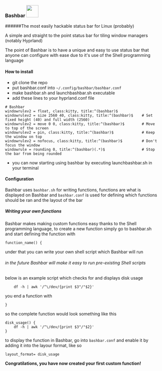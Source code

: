 
### Bashbar <img src="https://github.com/user-attachments/assets/e1c4c54b-fb8f-4dca-ad0d-21e65107bb4c" height="40"> 
######The most easily hackable status bar for Linux (probably)

A simple and straight to the point status bar for tiling window managers (notably Hyprland)

The point of Bashbar is to have a unique and easy to use status bar that anyone can configure with ease due to it's use of the Shell programming language

#### How to install
- git clone the repo
- put bashbar.conf into `~/.config/bashbar/bashbar.conf`
- make bashbar.sh and launchbashbar.sh executable
- add these lines to your hyprland.conf file

```
# Bashbar
windowrulev2 = float, class:kitty, title:^(bashbar)$
windowrulev2 = size 2560 40, class:kitty, title:^(bashbar)$    # Set fixed height (40) and full width (2560)
windowrulev2 = move 0 0, class:kitty, title:^(bashbar)$        # Move to top of the screen
windowrulev2 = pin, class:kitty, title:^(bashbar)$             # Keep the window on top
windowrulev2 = nofocus, class:kitty, title:^(bashbar)$         # Don't focus the window
windowrule = rounding 0, title:^(bashbar)(.*)$                 # Stop the bar from being rounded
```
- you can now starting using bashbar by executing launchbashbar.sh in your terminal

#### Configuration
Bashbar uses `bashbar.sh` for writing functions, functions are what is displayed on Bashbar and
`bashbar.conf` is used for defining which functions should be ran and the layout of the bar

##### Writing your own functions
Bashbar makes making custom functions easy thanks to the Shell programming language, to create a new function simply go to bashbar.sh and start defining the function with
```
function_name() {
```

under that you can write your own shell script which Bashbar will run
###### in the future Bashbar will make it easy to run pre-existing Shell scripts

below is an example script which checks for and displays disk usage
```
    df -h | awk '/^\/dev/{print $3"/"$2}'
```
you end a function with
```
}
```

so the complete function would look something like this
```
disk_usage() {
    df -h | awk '/^\/dev/{print $3"/"$2}'
}
```
to display the function in Bashbar, go into `bashbar.conf` and enable it by adding it into the layour format, like so

```
layout_format= disk_usage
```

**Congratilations, you have now created your first custom function!**
